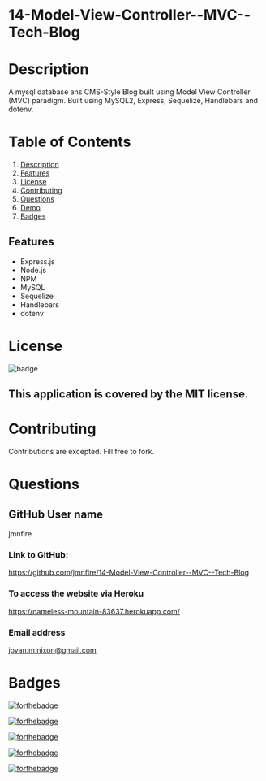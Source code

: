 # 14-Model-View-Controller--MVC--Tech-Blog

# Description 

A mysql database ans CMS-Style Blog built using Model View Controller (MVC) paradigm. Built using MySQL2, Express, Sequelize, Handlebars and dotenv.

# Table of Contents

1. [Description](#Description)
2. [Features](#Features)
3. [License](#License)
4. [Contributing](#Contributing)
5. [Questions](#Questions)
6. [Demo](#Demo)
7. [Badges](#Badges)

## Features
- Express.js
- Node.js
- NPM
- MySQL
- Sequelize
- Handlebars
- dotenv

# License
![badge](https://img.shields.io/badge/license-MIT-brightgreen)
## This application is covered by the MIT license. 

# Contributing
Contributions are excepted. Fill free to fork. 

# Questions
## GitHub User name 
jmnfire

### Link to GitHub:
https://github.com/jmnfire/14-Model-View-Controller--MVC--Tech-Blog

### To access the website via Heroku
https://nameless-mountain-83637.herokuapp.com/

### Email address 
jovan.m.nixon@gmail.com



# Badges

[![forthebadge](https://forthebadge.com/images/badges/built-with-love.svg)](https://forthebadge.com)

[![forthebadge](https://forthebadge.com/images/badges/made-with-crayons.svg)](https://forthebadge.com)

[![forthebadge](https://forthebadge.com/images/badges/winter-is-coming.svg)](https://forthebadge.com)

[![forthebadge](https://forthebadge.com/images/badges/uses-html.svg)](https://forthebadge.com)

[![forthebadge](https://forthebadge.com/images/badges/made-with-javascript.svg)](https://forthebadge.com)